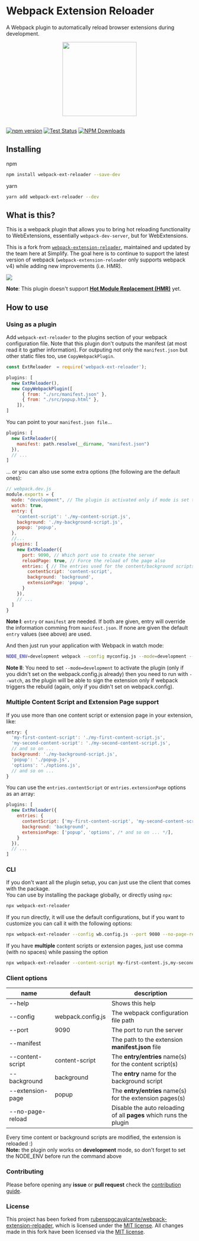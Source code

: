 # Webpack Extension Reloader

A Webpack plugin to automatically reload browser extensions during development.

<div align="center">
  <a href="https://github.com/webpack/webpack">
    <img width="200" height="200" src="https://webpack.js.org/assets/icon-square-big.svg">
  </a>
  <br>
  <br>
</div>
  
[![npm version](https://img.shields.io/npm/v/webpack-ext-reloader)](https://www.npmjs.com/package/webpack-ext-reloader)
[![Test Status](https://github.com/SimplifyJobs/webpack-ext-reloader/workflows/tests/badge.svg)](https://github.com/SimplifyJobs/webpack-ext-reloader/actions?query=branch%3Amaster)
[![NPM Downloads](https://img.shields.io/npm/dt/webpack-ext-reloader.svg)](https://www.npmjs.com/package/webpack-ext-reloader)

## Installing

npm

```bash
npm install webpack-ext-reloader --save-dev
```

yarn

```bash
yarn add webpack-ext-reloader --dev
```

## What is this?

This is a webpack plugin that allows you to bring hot reloading functionality to WebExtensions, essentially `webpack-dev-server`, but for WebExtensions.

This is a fork from [`webpack-extension-reloader`](https://github.com/rubenspgcavalcante/webpack-extension-reloader), maintained and updated by the team here at Simplify. The goal here is to continue to support the latest version of webpack (`webpack-extension-reloader` only supports webpack v4) while adding new improvements (i.e. HMR).

![](.github/sample-gif.gif)

**Note**: This plugin doesn't support [**Hot Module Replacement (HMR)**](https://webpack.js.org/concepts/hot-module-replacement/) yet.

## How to use

### Using as a plugin

Add `webpack-ext-reloader` to the plugins section of your webpack configuration file. Note that this plugin don't outputs the manifest (at most read it to gather information).
For outputing not only the `manifest.json` but other static files too, use `CopyWebpackPlugin`.

```js
const ExtReloader  = require('webpack-ext-reloader');

plugins: [
  new ExtReloader(),
  new CopyWebpackPlugin([
      { from: "./src/manifest.json" },
      { from: "./src/popup.html" },
    ]),
]
```

You can point to your `manifest.json file`...

```js
plugins: [
  new ExtReloader({
    manifest: path.resolve(__dirname, "manifest.json")
  }),
  // ...
]
```

... or you can also use some extra options (the following are the default ones):

```js
// webpack.dev.js
module.exports = {
  mode: "development", // The plugin is activated only if mode is set to development
  watch: true,
  entry: {
    'content-script': './my-content-script.js',
    background: './my-background-script.js',
    popup: 'popup',
  },
  //...
  plugins: [
    new ExtReloader({
      port: 9090, // Which port use to create the server
      reloadPage: true, // Force the reload of the page also
      entries: { // The entries used for the content/background scripts or extension pages
        contentScript: 'content-script',
        background: 'background',
        extensionPage: 'popup',
      }
    }),
    // ...
  ]
}
```

**Note I**: `entry` or `manifest` are needed. If both are given, entry will override the information comming from `manifest.json`. If none are given the default `entry` values (see above) are used.

And then just run your application with Webpack in watch mode:

```bash
NODE_ENV=development webpack --config myconfig.js --mode=development --watch 
```

**Note II**: You need to set `--mode=development` to activate the plugin (only if you didn't set on the webpack.config.js already) then you need to run with `--watch`, as the plugin will be able to sign the extension only if webpack triggers the rebuild (again, only if you didn't set on webpack.config).

### Multiple Content Script and Extension Page support

If you use more than one content script or extension page in your extension, like:

```js
entry: {
  'my-first-content-script': './my-first-content-script.js',
  'my-second-content-script': './my-second-content-script.js',
  // and so on ...
  background: './my-background-script.js',
  'popup': './popup.js',
  'options': './options.js',
  // and so on ...
}
```

You can use the `entries.contentScript` or `entries.extensionPage` options as an array:

```js
plugins: [
  new ExtReloader({
    entries: { 
      contentScript: ['my-first-content-script', 'my-second-content-script', /* and so on ... */],
      background: 'background',
      extensionPage: ['popup', 'options', /* and so on ... */],
    }
  }),
  // ...
]
```

### CLI

If you don't want all the plugin setup, you can just use the client that comes with the package.  
You can use by installing the package globally, or directly using `npx`:

```bash
npx webpack-ext-reloader
```

If you run directly, it will use the  default configurations, but if you want to customize
you can call it with the following options:

```bash
npx webpack-ext-reloader --config wb.config.js --port 9080 --no-page-reload --content-script my-content.js --background bg.js --extension-page popup.js
```

If you have **multiple** content scripts or extension pages, just use comma (with no spaces) while passing the option

```bash
npx webpack-ext-reloader --content-script my-first-content.js,my-second-content.js,my-third-content.js --extension-page popup.js,options.js
```

### Client options

| name             | default           | description                                                       |
| ---------------- | ----------------- | ----------------------------------------------------------------- |
| --help           |                   | Shows this help                                                   |
| --config         | webpack.config.js | The webpack configuration file path                               |
| --port           | 9090              | The port to run the server                                        |
| --manifest       |                   | The path to the extension **manifest.json** file                  |
| --content-script | content-script    | The **entry/entries** name(s) for the content script(s)           |
| --background     | background        | The **entry** name for the background script                      |
| --extension-page | popup             | The **entry/entries** name(s) for the extension pages(s)          |
| --no-page-reload |                   | Disable the auto reloading of all **pages** which runs the plugin |

Every time content or background scripts are modified, the extension is reloaded :)  
**Note:** the plugin only works on **development** mode, so don't forget to set the NODE_ENV before run the command above

### Contributing

Please before opening any **issue** or **pull request** check the [contribution guide](/.github/CONTRIBUTING.MD).

### License

This project has been forked from [rubenspgcavalcante/webpack-extension-reloader](https://github.com/rubenspgcavalcante/webpack-extension-reloader), which is licensed under the [MIT license](https://github.com/rubenspgcavalcante/webpack-extension-reloader/blob/master/LICENSE). All changes made in this fork have been licensed via the [MIT license](https://github.com/SimplifyJobs/webpack-ext-reloader/blob/master/LICENSE).
